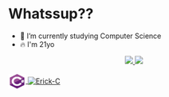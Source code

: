 # Whatssup??

- 🔭 I’m currently studying Computer Science
- 🔥 I'm 21yo

<div align="center">
  <a href="https://github.com/erickaguiar10">
  <img height="140em" src="https://github-readme-stats.vercel.app/api?username=erickaguiar10&show_icons=true&theme=algolia&include_all_commits=true&count_private=true"/>
  <img height="140em" src="https://github-readme-stats.vercel.app/api/top-langs/?username=erickaguiar10&layout=compact&langs_count=7&theme=algolia"/>
</div>
<div style="display: inline_block"><br>
  <img align="center" alt="Erick-Csharp" height="30" width="35" src="https://raw.githubusercontent.com/devicons/devicon/master/icons/csharp/csharp-original.svg">
  <img align="center" alt="Erick-C" height="30" width="35" src="https://cdn.jsdelivr.net/gh/devicons/devicon/icons/c/c-original.svg">
</div>
